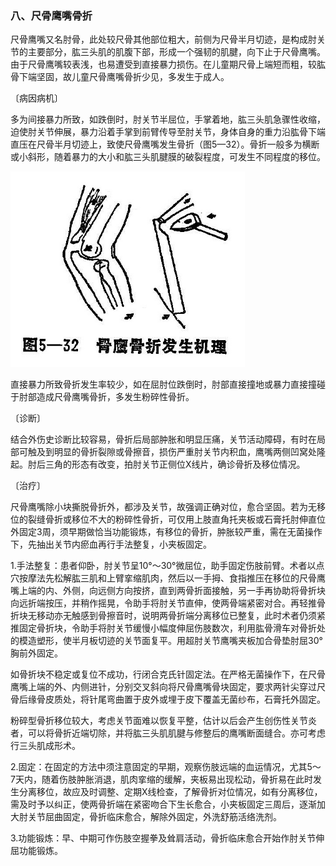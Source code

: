 ### 八、尺骨鹰嘴骨折

尺骨鹰嘴又名肘骨，此处较尺骨其他部位粗大，前侧为尺骨半月切迹，是构成肘关节的主要部分，肱三头肌的肌腹下部，形成一个强韧的肌腱，向下止于尺骨鹰嘴。由于尺骨鹰嘴较表浅，也易遭受到直接暴力损伤。在儿童期尺骨上端短而粗，较肱骨下端坚固，故儿童尺骨鹰嘴骨折少见，多发生于成人。

〔病因病机〕

多为间接暴力所致，如跌倒时，肘关节半屈位，手掌着地，肱三头肌急骤性收缩，迫使肘关节伸展，暴力沿着手掌到前臂传导至肘关节，身体自身的重力沿肱骨下端直压在尺骨半月切迹上，致使尺骨鹰嘴发生骨折（图5—32）。骨折一般多为横断或小斜形，随着暴力的大小和肱三头肌腱膜的破裂程度，可发生不同程度的移位。

<img src="img\5-32.jpg" style="zoom:70%;" />

直接暴力所致骨折发生率较少，如在屈肘位跌倒时，肘部直接撞地或暴力直接撞碰于肘部造成尺骨鹰嘴骨折，多发生粉碎性骨折。

〔诊断〕

结合外伤史诊断比较容易，骨折后局部肿胀和明显压痛，关节活动障碍，有时在局部可触及到明显的骨折裂隙或骨擦音，损伤严重肘关节内积血，鹰嘴两侧凹窝处隆起。肘后三角的形态有改变，拍肘关节正侧位X线片，确诊骨折及移位情况。

〔治疗〕

尺骨鹰嘴除小块撕脱骨折外，都涉及关节，故强调正确对位，愈合坚固。若为无移位的裂缝骨折或移位不大的粉碎性骨折，可仅用上肢直角托夹板或石膏托肘伸直位外固定3周，须早期做恰当功能锻炼，有移位的骨折，肿胀较严重，需在无菌操作下，先抽出关节内瘀血再行手法整复，小夹板固定。

1.手法整复：患者仰卧，肘关节呈10°〜30°微屈位，助手固定伤肢前臂。术者以点穴按摩法先松解肱三肌和上臂挛缩肌肉，然后以一手拇、食指推压在移位的尺骨鹰嘴上端的内、外侧，向远侧方向按挤，直到两骨折面接触，另一手再协助将骨折块向远折端按压，并稍作摇晃，令助手将肘关节直伸，使两骨端紧密对合。再轻推骨折块无移动亦无触感到骨擦音时，说明两骨折端分离移位已整复，此时术者仍须紧推固定骨折块，令助手将肘关节缓慢小幅度伸屈伤肢数次，利用肱骨滑车对骨折处的模造塑形，使半月板切迹的关节面复平。用超肘关节鹰嘴夹板加合骨垫肘屈30°胸前外固定。

如骨折块不稳定或复位不成功，行闭合克氏针固定法。在严格无菌操作下，在尺骨鹰嘴上端的外、内侧进针，分别交叉斜向将尺骨鹰嘴骨块固定，要求两针尖穿过尺骨后缘骨皮质处，将针尾弯曲置于皮外或埋于皮下覆盖无菌纱布，石膏托外固定。

粉碎型骨折移位较大，考虑关节面难以恢复平整，估计以后会产生创伤性关节炎者，可以将骨折近端切除，并将肱三头肌肌腱与修整后的鹰嘴断面缝合。亦可考虑行三头肌成形术。

2.固定：在固定的方法中须注意固定的早期，观察伤肢远端的血运情况，尤其5〜7天内，随着伤肢肿胀消退，肌肉挛缩的缓解，夹板易出现松动，骨折易在此时发生分离移位，故应及时调整、定期X线检查，了解骨折对位情况，如有分离移位，需及时予以纠正，使两骨折端在紧密吻合下生长愈合，小夹板固定三周后，逐渐加大肘关节屈曲固定，骨折临床愈合，解除外固定，外洗舒筋活络洗剂。

3.功能锻炼：早、中期可作伤肢空握拳及耸肩活动，骨折临床愈合开始作肘关节伸屈功能锻炼。
